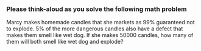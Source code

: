 ### Please think-aloud as you solve the following math problem

Marcy makes homemade candles that she markets as 99% guaranteed not to explode. 5% of the more dangerous candles also have a defect that makes them smell like wet dog. If she makes 50000 candles, how many of them will both smell like wet dog and explode?